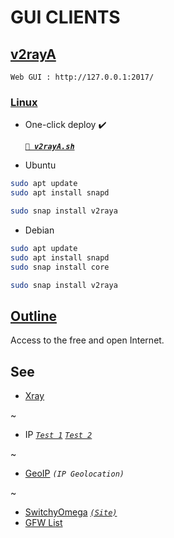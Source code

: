
# GUI CLIENTS

## [v2rayA](https://v2raya.org/)

`Web GUI : http://127.0.0.1:2017/`

### [Linux](https://snapcraft.io/v2raya)

- One-click deploy ✔️

  [***`🚀 v2rayA.sh`***](v2rayA.sh)

- Ubuntu

```sh
sudo apt update
sudo apt install snapd

sudo snap install v2raya
```

- Debian

```sh
sudo apt update
sudo apt install snapd
sudo snap install core

sudo snap install v2raya
```

## [Outline](https://getoutline.org/zh-CN/)

Access to the free and open Internet.

## See

- [Xray](https://github.com/XTLS/Xray-core#gui-clients)

~

- IP [*`Test 1`*](http://ip111.cn) [*`Test 2`*](http://ip125.com/)

~

- [GeoIP](https://www.maxmind.com/) *`(IP Geolocation)`*

~

- [SwitchyOmega](https://github.com/FelisCatus/SwitchyOmega) [*`(Site)`*](https://proxy-switchyomega.com/)
- [GFW List](https://github.com/gfwlist/gfwlist)

